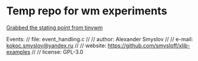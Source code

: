 # Temp repo for wm experiments

[Grabbed the stating point from tinywm](https://github.com/mackstann/tinywm)


Events: 
// file:    event_handling.c                                            //
// author:  Alexander Smyslov                                           //
// e-mail:  kokoc.smyslov@yandex.ru                                     //
// website: https://github.com/smysloff/xlib-examples                   //
// license: GPL-3.0                                            